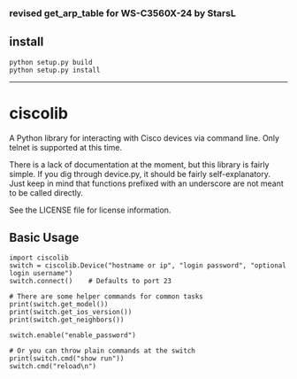 ### revised get_arp_table for WS-C3560X-24 by StarsL

## install
```
python setup.py build
python setup.py install
```
---
# ciscolib

A Python library for interacting with Cisco devices via command line. Only
telnet is supported at this time.

There is a lack of documentation at the moment, but this library is fairly
simple. If you dig through device.py, it should be fairly self-explanatory.
Just keep in mind that functions prefixed with an underscore are not meant
to be called directly.

See the LICENSE file for license information.

## Basic Usage

    import ciscolib
    switch = ciscolib.Device("hostname or ip", "login password", "optional login username")
    switch.connect()    # Defaults to port 23

    # There are some helper commands for common tasks
    print(switch.get_model())
    print(switch.get_ios_version())
    print(switch.get_neighbors())

    switch.enable("enable_password")

    # Or you can throw plain commands at the switch
    print(switch.cmd("show run"))
    switch.cmd("reload\n")
